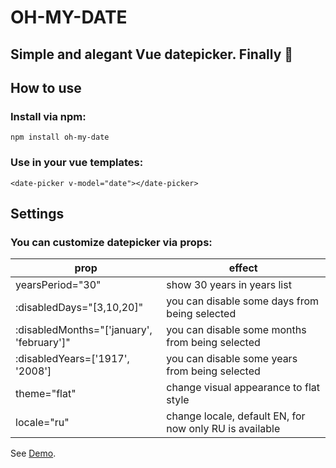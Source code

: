 # OH-MY-DATE

## Simple and alegant Vue datepicker. Finally 🤘

## How to use

### Install via npm:

```
npm install oh-my-date
```

### Use in your vue templates:

```
<date-picker v-model="date"></date-picker>
```

## Settings

### You can customize datepicker via props:

| prop                                      | effect                                                  |
| ----------------------------------------- | ------------------------------------------------------- |
| yearsPeriod="30"                          | show 30 years in years list                             |
| :disabledDays="[3,10,20]"                 | you can disable some days from being selected           |
| :disabledMonths="['january', 'february']" | you can disable some months from being selected         |
| :disabledYears=['1917', '2008']           | you can disable some years from being selected          |
| theme="flat"                              | change visual appearance to flat style                  |
| locale="ru"                               | change locale, default EN, for now only RU is available |

See [Demo](https://bagahunda.github.io).
